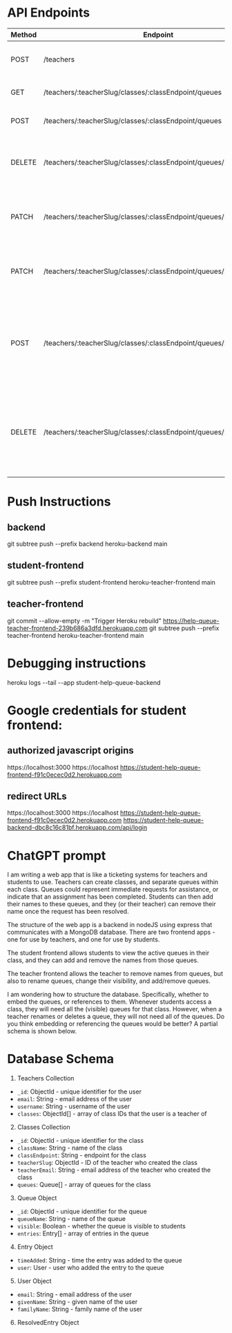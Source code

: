 # API Endpoints

| Method | Endpoint                                                            | Description                                                                                  | Parameters                                                             | Request Body                                                                      | Response                   |
| ------ | ------------------------------------------------------------------- | -------------------------------------------------------------------------------------------- | ---------------------------------------------------------------------- | --------------------------------------------------------------------------------- | -------------------------- |
| POST   | /teachers                                                           | Create a new teacher account                                                                 | None                                                                   | {teacherSlug: "new-teacher-id"}                                                   | The created teacher object |
| GET    | /teachers/:teacherSlug/classes/:classEndpoint/queues                | Get all the queues for a class                                                               | `classEndpoint`: The ID of the class                                   | None                                                                              | An array of queue objects  |
| POST   | /teachers/:teacherSlug/classes/:classEndpoint/queues                | Create a new queue for a class                                                               | `classEndpoint`: The ID of the class                                   | {queueName: "new queue name"}                                                     | The created queue object   |
| DELETE | /teachers/:teacherSlug/classes/:classEndpoint/queues/:queueId       | Delete a queue from a class                                                                  | `classEndpoint`: The ID of the class<br>`queueId`: The ID of the queue | None                                                                              | The deleted queue object   |
| PATCH  | /teachers/:teacherSlug/classes/:classEndpoint/queues/:queueId       | Change the visibility of a queue                                                             | `classEndpoint`: The ID of the class<br>`queueId`: The ID of the queue | `{ visible: true\|false}`                                                         | The updated queue object   |
| PATCH  | /teachers/:teacherSlug/classes/:classEndpoint/queues/:queueId       | Rename a queue                                                                               | `classEndpoint`: The ID of the class<br>`queueId`: The ID of the queue | {queueName: "completed 8.1a"}                                                     | The updated queueName      |
| POST   | /teachers/:teacherSlug/classes/:classEndpoint/queues/:queueId/users | Add your name or another user's name to a queue of a class (admin only for other users)      | `classEndpoint`: The ID of the class<br>`queueId`: The ID of the queue | {email: "user@example.com"} (optional)                                            | The updated queue object   |
| DELETE | /teachers/:teacherSlug/classes/:classEndpoint/queues/:queueId/users | Remove your name or another user's name from a queue of a class (admin only for other users) | `classEndpoint`: The ID of the class<br>`queueId`: The ID of the queue | {email: "user@example.com"} (optional), {resolutionStatus: "cancel" \| "resolve"} | The updated queue object   |

# Push Instructions

## backend

git subtree push --prefix backend heroku-backend main

## student-frontend

git subtree push --prefix student-frontend heroku-teacher-frontend main

## teacher-frontend

git commit --allow-empty -m "Trigger Heroku rebuild"
https://help-queue-teacher-frontend-239b686a3dfd.herokuapp.com
git subtree push --prefix teacher-frontend heroku-teacher-frontend main

# Debugging instructions

heroku logs --tail --app student-help-queue-backend

# Google credentials for student frontend:

## authorized javascript origins

https://localhost:3000
https://localhost
https://student-help-queue-frontend-f91c0ecec0d2.herokuapp.com

## redirect URLs

https://localhost:3000
https://localhost
https://student-help-queue-frontend-f91c0ecec0d2.herokuapp.com
https://student-help-queue-backend-dbc8c16c81bf.herokuapp.com/api/login

# ChatGPT prompt

I am writing a web app that is like a ticketing systems for teachers and students to use. Teachers can create classes, and separate queues within each class. Queues could represent immediate requests for assistance, or indicate that an assignment has been completed. Students can then add their names to these queues, and they (or their teacher) can remove their name once the request has been resolved.

The structure of the web app is a backend in nodeJS using express that communicates with a MongoDB database. There are two frontend apps - one for use by teachers, and one for use by students.

The student frontend allows students to view the active queues in their class, and they can add and remove the names from those queues.

The teacher frontend allows the teacher to remove names from queues, but also to rename queues, change their visibility, and add/remove queues.

I am wondering how to structure the database. Specifically, whether to embed the queues, or references to them. Whenever students access a class, they will need all the (visible) queues for that class. However, when a teacher renames or deletes a queue, they will not need all of the queues. Do you think embedding or referencing the queues would be better? A partial schema is shown below.

# Database Schema

1. Teachers Collection

- `_id`: ObjectId - unique identifier for the user
- `email`: String - email address of the user
- `username`: String - username of the user
- `classes`: ObjectId[] - array of class IDs that the user is a teacher of

2. Classes Collection

- `_id`: ObjectId - unique identifier for the class
- `className`: String - name of the class
- `classEndpoint`: String - endpoint for the class
- `teacherSlug`: ObjectId - ID of the teacher who created the class
- `teacherEmail`: String - email address of the teacher who created the class
- `queues`: Queue[] - array of queues for the class

3. Queue Object

- `_id`: ObjectId - unique identifier for the queue
- `queueName`: String - name of the queue
- `visible`: Boolean - whether the queue is visible to students
- `entries`: Entry[] - array of entries in the queue

4. Entry Object

- `timeAdded`: String - time the entry was added to the queue
- `user`: User - user who added the entry to the queue

5. User Object

- `email`: String - email address of the user
- `givenName`: String - given name of the user
- `familyName`: String - family name of the user

6. ResolvedEntry Object

